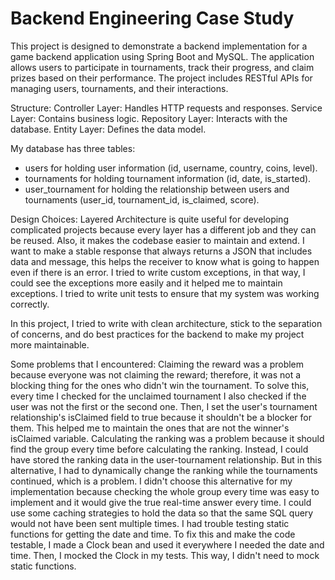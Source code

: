 # Backend Engineering Case Study

This project is designed to demonstrate a backend implementation for a game backend application using Spring Boot and MySQL. The application allows users to participate in tournaments, track their progress, and claim prizes based on their performance. The project includes RESTful APIs for managing users, tournaments, and their interactions.

Structure:
Controller Layer: Handles HTTP requests and responses.
Service Layer: Contains business logic.
Repository Layer: Interacts with the database.
Entity Layer: Defines the data model.

My database has three tables:
- users for holding user information (id, username, country, coins, level).
- tournaments for holding tournament information (id, date, is_started).
- user_tournament for holding the relationship between users and tournaments (user_id, tournament_id, is_claimed, score).


Design Choices:
Layered Architecture is quite useful for developing complicated projects because every layer has a different job and they can be reused. Also, it makes the codebase easier to maintain and extend.
I want to make a stable response that always returns a JSON that includes data and message, this helps the receiver to know what is going to happen even if there is an error.
I tried to write custom exceptions, in that way, I could see the exceptions more easily and it helped me to maintain exceptions.
I tried to write unit tests to ensure that my system was working correctly.

In this project, I tried to write with clean architecture, stick to the separation of concerns, and do best practices for the backend to make my project more maintainable.




Some problems that I encountered:
  Claiming the reward was a problem because everyone was not claiming the reward; therefore, it was not a blocking thing for the ones who didn't win the tournament. To solve this, every time I checked for the unclaimed tournament I also checked if the user was not the first or the second one. Then, I set the user's tournament relationship's isClaimed field to true because it shouldn't be a blocker for them. This helped me to maintain the ones that are not the winner's isClaimed variable.
  Calculating the ranking was a problem because it should find the group every time before calculating the ranking. Instead, I could have stored the ranking data in the user-tournament relationship. But in this alternative, I had to dynamically change the ranking while the tournaments continued, which is a problem. I didn't choose this alternative for my implementation because checking the whole group every time was easy to implement and it would give the true real-time answer every time.
  I could use some caching strategies to hold the data so that the same SQL query would not have been sent multiple times.
  I had trouble testing static functions for getting the date and time. To fix this and make the code testable, I made a Clock bean and used it everywhere I needed the date and time. Then, I mocked the Clock in my tests. This way, I didn't need to mock static functions.


